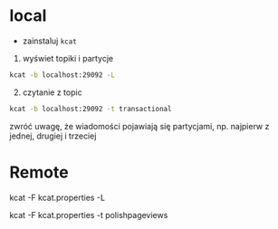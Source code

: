 # local
- zainstaluj `kcat`
1. wyświet topiki i partycje
  ```sh
  kcat -b localhost:29092 -L
  ```
2. czytanie z topic
  ```sh
  kcat -b localhost:29092 -t transactional
  ```
zwróć uwagę, że wiadomości pojawiają się partycjami, np. najpierw z jednej, drugiej i trzeciej


# Remote

kcat -F kcat.properties -L

kcat -F kcat.properties -t polishpageviews
